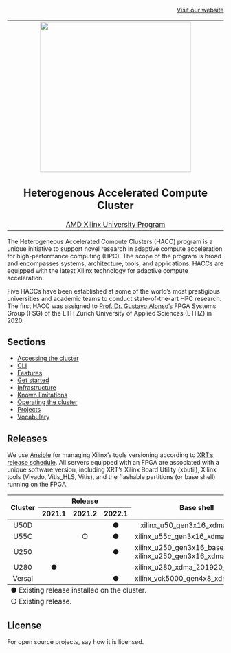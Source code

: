 <div id="readme" class="Box-body readme blob js-code-block-container">
<article class="markdown-body entry-content p-3 p-md-6" itemprop="text">
<p align="right">
<a href="https://systems.ethz.ch/research/data-processing-on-modern-hardware.html">Visit our website</a>
</p>

<table align="center"><tr><td align="center" width="9999">
<a href="https://systems.ethz.ch/research/data-processing-on-modern-hardware/alveo-fpga-cluster.html">
<img src="https://systems.ethz.ch/_jcr_content/orgbox/image.imageformat.logo.1091186870.svg" align="center" width="350">
</a>
<h1>
  Heterogenous Accelerated Compute Cluster
</h1>
<a href="https://www.xilinx.com/support/university/XUP-HACC.html">AMD Xilinx University Program</a>
</td></tr></table>

The Heterogeneous Accelerated Compute Clusters (HACC) program is a unique initiative to support novel research in adaptive compute acceleration for high-performance computing (HPC). The scope of the program is broad and encompasses systems, architecture, tools, and applications. HACCs are equipped with the latest Xilinx technology for adaptive compute acceleration.

Five HACCs have been established at some of the world’s most prestigious universities and academic teams to conduct state-of-the-art HPC research. The first HACC was assigned to [Prof. Dr. Gustavo Alonso’s](https://people.inf.ethz.ch/alonso/) FPGA Systems Group (FSG) of the ETH Zurich University of Applied Sciences (ETHZ) in 2020.

## Sections
* [Accessing the cluster](docs/accessing-the-cluster.md#accessing-the-cluster)
* [CLI](docs/CLI.md#cli)
* [Features](docs/features.md#features)
* [Get started](https://www.amd-haccs.io/get-started.html)
* [Infrastructure](docs/infrastructure.md#infrastructure)
* [Known limitations](docs/known-limitations.md#known-limitations)
* [Operating the cluster](docs/operating-the-cluster.md#operating-the-cluster)
* [Projects](docs/projects.md#projects)
* [Vocabulary](docs/vocabulary.md#vocabulary)

# Releases
We use [Ansible](docs/vocabulary.md#ansible) for managing Xilinx’s tools versioning according to [XRT’s release schedule](https://github.com/Xilinx/XRT/releases). All servers equipped with an FPGA are associated with a unique software version, including XRT’s Xilinx Board Utility (xbutil), Xilinx tools (Vivado, Vitis_HLS, Vitis), and the flashable partitions (or base shell) running on the FPGA.

<table class="tg">
<thead>
  <tr style="text-align:center">
    <th class="tg-0pky" rowspan="2"><div align="center">Cluster</div></th>
    <th class="tg-0pky" colspan="3" style="text-align:center"><div align="center">Release</div></th>
    <th class="tg-c3ow" rowspan="2">Base shell</th>
  </tr>
  <tr>
    <th class="tg-0pky" style="text-align:center">2021.1</th>
    <th class="tg-0pky" style="text-align:center">2021.2</th>
    <th class="tg-0pky" style="text-align:center">2022.1</th>
  </tr>
</thead>
<tbody>
  <tr>
    <td class="tg-0pky"><div align="center">U50D</div></td>
    <td class="tg-0pky"></td>
    <td class="tg-0pky" align="center"> </td> 
    <td class="tg-0pky" align="center">&#9679;</td>
    <td class="tg-0pky" style="text-align:center">xilinx_u50_gen3x16_xdma_base_5</td>
  </tr>
  <tr>
    <td class="tg-0pky"><div align="center">U55C</div></td>
    <td class="tg-0pky"></td>
    <td class="tg-0pky" align="center">&#9675;</td>
    <td class="tg-0pky" align="center">&#9679;</td>
    <td class="tg-0pky">xilinx_u55c_gen3x16_xdma_base_3</td>
  </tr>
  <tr>
    <td class="tg-0pky"><div align="center">U250</div></td>
    <td class="tg-0pky"></td>
    <td class="tg-0pky" align="center"> </td>
    <td class="tg-0pky" align="center">&#9679;</td>
    <td class="tg-0pky">xilinx_u250_gen3x16_base_4<br>xilinx_u250_gen3x16_xdma_shell_4_1<br></td>
  </tr>
  <tr>
    <td class="tg-0pky"><div align="center">U280</div></td>
    <td class="tg-0pky" align="center">&#9679;</td>
    <td class="tg-0pky" align="center"></td>
    <td class="tg-0pky" align="center"></td>
    <td class="tg-0pky">xilinx_u280_xdma_201920_3</td>
  </tr>
  <tr>
    <td class="tg-0pky"><div align="center">Versal</div></td>
    <td class="tg-0pky" align="center"></td>
    <td class="tg-0pky" align="center"></td>
    <td class="tg-0pky" align="center">&#9679;</td>
    <td class="tg-0pky">xilinx_vck5000_gen4x8_xdma_base_2</td>
  </tr>
</tbody>
<tfoot><tr><td colspan="5">&#9675; Existing release.</td></tr></tfoot>
<tfoot><tr><td colspan="5">&#9679; Existing release installed on the cluster.</td></tr></tfoot>
</table>

# License
For open source projects, say how it is licensed.